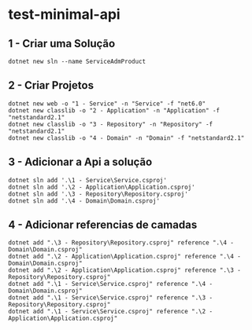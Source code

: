 # test-minimal-api

## 1 - Criar uma Solução
    dotnet new sln --name ServiceAdmProduct 
## 2 - Criar Projetos
    dotnet new web -o "1 - Service" -n "Service" -f "net6.0"
    dotnet new classlib -o "2 - Application" -n "Application" -f "netstandard2.1"
    dotnet new classlib -o "3 - Repository" -n "Repository" -f "netstandard2.1"
    dotnet new classlib -o "4 - Domain" -n "Domain" -f "netstandard2.1"
## 3 - Adicionar a Api a solução
    dotnet sln add '.\1 - Service\Service.csproj'
    dotnet sln add '.\2 - Application\Application.csproj'
    dotnet sln add '.\3 - Repository\Repository.csproj'
    dotnet sln add '.\4 - Domain\Domain.csproj'
## 4 - Adicionar referencias de camadas
    dotnet add ".\3 - Repository\Repository.csproj" reference ".\4 - Domain\Domain.csproj"
    dotnet add ".\2 - Application\Application.csproj" reference ".\4 - Domain\Domain.csproj"
    dotnet add ".\2 - Application\Application.csproj" reference ".\3 - Repository\Repository.csproj"
    dotnet add ".\1 - Service\Service.csproj" reference ".\4 - Domain\Domain.csproj"
    dotnet add ".\1 - Service\Service.csproj" reference ".\3 - Repository\Repository.csproj"
    dotnet add ".\1 - Service\Service.csproj" reference ".\2 - Application\Application.csproj"
